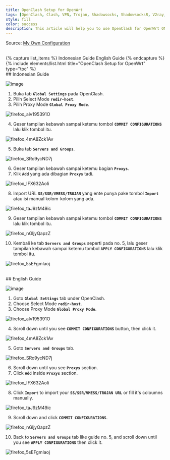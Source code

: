 ```yaml
---
title: OpenClash Setup for OpenWrt
tags: [OpenClash, Clash, VPN, Trojan, Shadowsocks, ShadowsocksR, V2ray, OpenWrt]
style: fill
color: success
description: This article will help you to use OpenClash for OpenWrt ONLY!, Installation excluded.
---
```


Source: [My Own Configuration](https://github.com/helmiau/openwrt-config/blob/main/zte-f609-v3-conf/setting-zte-f609-v3.md#setting-zte-f609-v3-build-jun-2020)


<br>
{% capture list_items %}
Indonesian Guide
English Guide
{% endcapture %}
{% include elements/list.html title="OpenClash Setup for OpenWrt" type="toc" %}

<br>
## Indonesian Guide

![image](https://user-images.githubusercontent.com/20932301/123377774-7e05b700-d5b6-11eb-97e3-bd7847b41244.png)

1. Buka tab **```Global Settings```** pada OpenClash.
2. Pilih Select Mode **```redir-host```**.
3. Pilih Proxy Mode **```Global Proxy Mode```**.

![firefox_aIv195391O](https://user-images.githubusercontent.com/20932301/123380876-2f5a1c00-d5ba-11eb-8aa5-26858ef34cbe.png)

4. Geser tampilan kebawah sampai ketemu tombol **```COMMIT CONFIGURATIONS```** lalu klik tombol itu.

![firefox_4mA8Zck1Av](https://user-images.githubusercontent.com/20932301/123381075-75af7b00-d5ba-11eb-8916-d23eb9b441e6.png)

5. Buka tab **```Servers and Groups```**.

![firefox_SRo9ycND7j](https://user-images.githubusercontent.com/20932301/123381230-a7284680-d5ba-11eb-9acf-bab4f4bbf729.png)

6. Geser tampilan kebawah sampai ketemu bagian **```Proxys```**.
7. Klik **```Add```** yang ada dibagian **```Proxys```** tadi.

![firefox_IFX632AoIi](https://user-images.githubusercontent.com/20932301/123382382-15b9d400-d5bc-11eb-9af2-98aa28758366.png)

8. Import URL **```SS/SSR/VMESS/TROJAN```** yang ente punya pake tombol **```Import```** atau isi manual kolom-kolom yang ada.

![firefox_taJ9zM49ic](https://user-images.githubusercontent.com/20932301/123382427-2407f000-d5bc-11eb-8f3a-af51c7db6603.png)

9. Geser tampilan kebawah sampai ketemu tombol  **```COMMIT CONFIGURATIONS```** lalu klik tombol itu.

![firefox_nGljyQapzZ](https://user-images.githubusercontent.com/20932301/123382675-69c4b880-d5bc-11eb-9a88-b633fa1ec40b.png)

10. Kembali ke tab **```Servers and Groups```** seperti pada no. 5, lalu geser tampilan kebawah sampai ketemu tombol **```APPLY CONFIGURATIONS```**  lalu klik tombol itu.

![firefox_5sEFgmIaoj](https://user-images.githubusercontent.com/20932301/123382913-b14b4480-d5bc-11eb-8c98-322c3fe42b00.png)


<br>
## English Guide

![image](https://user-images.githubusercontent.com/20932301/123377774-7e05b700-d5b6-11eb-97e3-bd7847b41244.png)

1. Goto **```Global Settings```** tab under OpenClash.
2. Choose Select Mode **```redir-host```**.
3. Choose Proxy Mode **```Global Proxy Mode```**.

![firefox_aIv195391O](https://user-images.githubusercontent.com/20932301/123380876-2f5a1c00-d5ba-11eb-8aa5-26858ef34cbe.png)

4. Scroll down until you see **```COMMIT CONFIGURATIONS```** button, then click it.

![firefox_4mA8Zck1Av](https://user-images.githubusercontent.com/20932301/123381075-75af7b00-d5ba-11eb-8916-d23eb9b441e6.png)

5. Goto **```Servers and Groups```** tab.

![firefox_SRo9ycND7j](https://user-images.githubusercontent.com/20932301/123381240-aa233700-d5ba-11eb-81dc-730aba2c65c1.png)

6. Scroll down until you see **```Proxys```** section.
7. Click **```Add```** inside **```Proxys```** section.

![firefox_IFX632AoIi](https://user-images.githubusercontent.com/20932301/123382359-105c8980-d5bc-11eb-8212-1da04bb0afbe.png)

8. Click **```Import```** to import your **```SS/SSR/VMESS/TROJAN URL```** or fill it's coloumns manually.

![firefox_taJ9zM49ic](https://user-images.githubusercontent.com/20932301/123382444-28340d80-d5bc-11eb-9161-4805b55f7f18.png)

9. Scroll down and click  **```COMMIT CONFIGURATIONS```**.

![firefox_nGljyQapzZ](https://user-images.githubusercontent.com/20932301/123382665-66c9c800-d5bc-11eb-825b-74e285daec31.png)

10. Back to **```Servers and Groups```** tab like guide no. 5, and scroll down until you see **```APPLY CONFIGURATIONS```** then click it.

![firefox_5sEFgmIaoj](https://user-images.githubusercontent.com/20932301/123382899-ad1f2700-d5bc-11eb-8c68-243702186a08.png)
